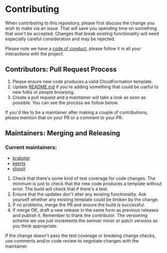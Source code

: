 # Contributing

When contributing to this repository, please first discuss the change you wish to make via an issue.
That will save you spending time on something that won't be accepted.
Changes that break existing functionality will need especially careful consideration and may be rejected.

Please note we have a [code of conduct](CODE_OF_CONDUCT.md), please follow it in all your interactions with the project.

## Contributors: Pull Request Process

1. Please ensure new code produces a valid CloudFormation template.
1. Update [README.md](README.md) if you're adding something that could be useful to new folks or people browsing.
1. Create a pull request and a maintainer will take a look as soon as possible. You can see the process we follow below.

If you'd like to be a maintainer after making a couple of contributions,
please mention that on your PR or a comment to your PR.

## Maintainers: Merging and Releasing

### Current maintainers:
- [brabster](https://github.com/brabster)
- [keerts](https://github.com/keerts)
- [shooit](https://github.com/shooit)

1. Check that there's some kind of test coverage for code changes.
   The minimum is just to check that the new code produces a template without error.
   The build will check that if there's a test.
1. Ensure that the updates don't alter any existing functionality.
   Ask yourself whether any existing template could be broken by the change.
1. If no problems, merge the PR and ensure the build is successful.
1. If merge OK, draft a new release in the same form as previous releases and publish it.
   Remember to thank the contributor.
   The versioning scheme we use just increments the semver minor or patch versions as you think appropriate.

If the change doesn't pass the test coverage or breaking change checks,
use comments and/or code review to negotiate changes with the maintainer.
